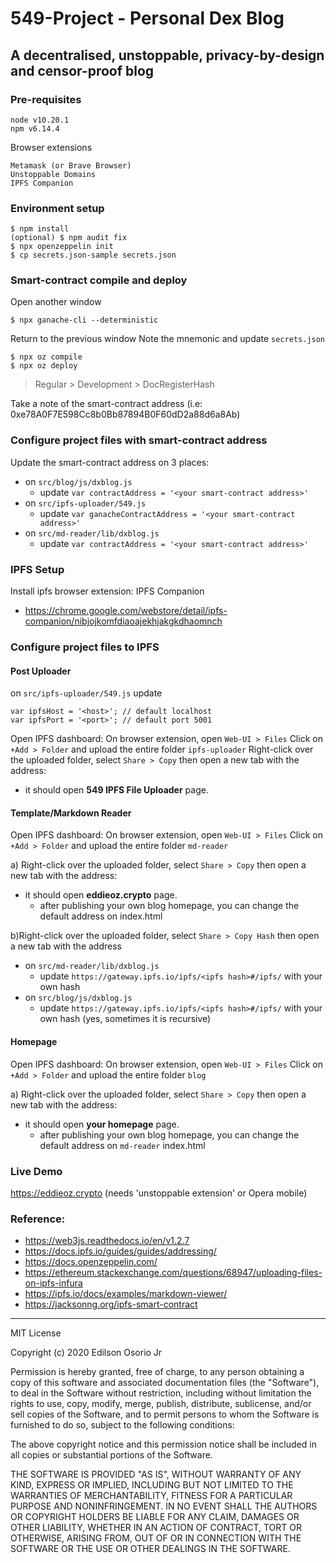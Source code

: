 
# 549-Project - Personal Dex Blog
## A decentralised, unstoppable, privacy-by-design and censor-proof blog

### Pre-requisites

```
node v10.20.1 
npm v6.14.4
```

Browser extensions
```
Metamask (or Brave Browser)
Unstoppable Domains
IPFS Companion
```

###  Environment setup

```
$ npm install
(optional) $ npm audit fix 
$ npx openzeppelin init
$ cp secrets.json-sample secrets.json
```

### Smart-contract compile and deploy

Open another window
```
$ npx ganache-cli --deterministic
```
Return to the previous window
Note the mnemonic and update `secrets.json` 

```
$ npx oz compile
$ npx oz deploy
```
 > Regular > Development > DocRegisterHash
 
Take a note of the smart-contract address (i.e: 0xe78A0F7E598Cc8b0Bb87894B0F60dD2a88d6a8Ab)

### Configure project files with smart-contract address

Update the smart-contract address on 3 places: 

* on `src/blog/js/dxblog.js`
    * update `var contractAddress = '<your smart-contract address>'`
* on `src/ipfs-uploader/549.js`
    * update `var ganacheContractAddress = '<your smart-contract address>'` 
* on `src/md-reader/lib/dxblog.js`
    * update `var contractAddress = '<your smart-contract address>'`

### IPFS Setup

Install ipfs browser extension: IPFS Companion 
* https://chrome.google.com/webstore/detail/ipfs-companion/nibjojkomfdiaoajekhjakgkdhaomnch


### Configure project files to IPFS

#### Post Uploader
on `src/ipfs-uploader/549.js`
update 
```
var ipfsHost = '<host>'; // default localhost
var ipfsPort = '<port>'; // default port 5001
```

Open IPFS dashboard:
On browser extension, open `Web-UI > Files`
Click on `+Add > Folder` and upload the entire folder `ipfs-uploader` 
Right-click over the uploaded folder, select `Share > Copy` then open a new tab with the address:
* it should open **549 IPFS File Uploader** page.


#### Template/Markdown Reader

Open IPFS dashboard:
On browser extension, open `Web-UI > Files`
Click on `+Add > Folder` and upload the entire folder `md-reader` 

a) Right-click over the uploaded folder, select `Share > Copy` then open a new tab with the address:
* it should open **eddieoz.crypto** page.
	* after publishing your own blog homepage, you can change the default address on index.html

b)Right-click over the uploaded folder, select `Share > Copy Hash` then open a new tab with the address
* on `src/md-reader/lib/dxblog.js`
	* update `https://gateway.ipfs.io/ipfs/<ipfs hash>#/ipfs/` with your own hash
* on `src/blog/js/dxblog.js`
	* update `https://gateway.ipfs.io/ipfs/<ipfs hash>#/ipfs/` with your own hash
(yes, sometimes it is recursive)

#### Homepage

Open IPFS dashboard:
On browser extension, open `Web-UI > Files`
Click on `+Add > Folder` and upload the entire folder `blog` 

a) Right-click over the uploaded folder, select `Share > Copy` then open a new tab with the address:
* it should open **your homepage** page.
	* after publishing your own blog homepage, you can change the default address on `md-reader` index.html


### Live Demo

https://eddieoz.crypto (needs 'unstoppable extension' or Opera mobile)

### Reference:

* https://web3js.readthedocs.io/en/v1.2.7
* https://docs.ipfs.io/guides/guides/addressing/
* https://docs.openzeppelin.com/
* https://ethereum.stackexchange.com/questions/68947/uploading-files-on-ipfs-infura
* https://ipfs.io/docs/examples/markdown-viewer/
* https://jacksonng.org/ipfs-smart-contract

---

MIT License

Copyright (c) 2020 Edilson Osorio Jr

Permission is hereby granted, free of charge, to any person obtaining a copy
of this software and associated documentation files (the "Software"), to deal
in the Software without restriction, including without limitation the rights
to use, copy, modify, merge, publish, distribute, sublicense, and/or sell
copies of the Software, and to permit persons to whom the Software is
furnished to do so, subject to the following conditions:

The above copyright notice and this permission notice shall be included in all
copies or substantial portions of the Software.

THE SOFTWARE IS PROVIDED "AS IS", WITHOUT WARRANTY OF ANY KIND, EXPRESS OR
IMPLIED, INCLUDING BUT NOT LIMITED TO THE WARRANTIES OF MERCHANTABILITY,
FITNESS FOR A PARTICULAR PURPOSE AND NONINFRINGEMENT. IN NO EVENT SHALL THE
AUTHORS OR COPYRIGHT HOLDERS BE LIABLE FOR ANY CLAIM, DAMAGES OR OTHER
LIABILITY, WHETHER IN AN ACTION OF CONTRACT, TORT OR OTHERWISE, ARISING FROM,
OUT OF OR IN CONNECTION WITH THE SOFTWARE OR THE USE OR OTHER DEALINGS IN THE
SOFTWARE.

